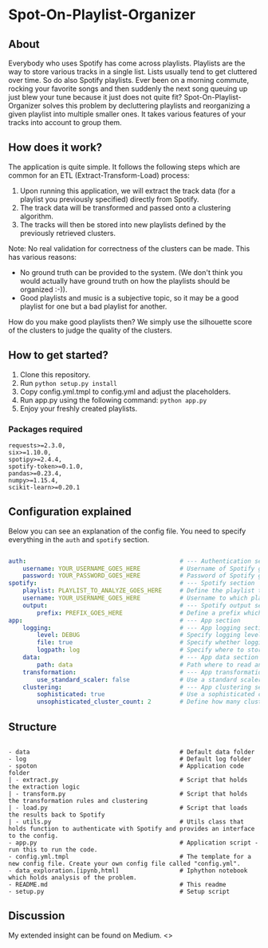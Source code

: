 # Spot-On-Playlist-Organizer

## About

Everybody who uses Spotify has come across playlists. Playlists are the way to store various tracks in a single list. Lists usually tend to get cluttered over time. So do also Spotify playlists. Ever been on a morning commute, rocking your favorite songs and then suddenly the next song queuing up just blew your tune because it just does not quite fit? Spot-On-Playlist-Organizer solves this problem by decluttering playlists and reorganizing a given playlist into multiple smaller ones. It takes various features of your tracks into account to group them.

## How does it work?

The application is quite simple. It follows the following steps which are common for an ETL (Extract-Transform-Load) process:

1. Upon running this application, we will extract the track data (for a playlist you previously specified) directly from Spotify.
2. The track data will be transformed and passed onto a clustering algorithm.
3. The tracks will then be stored into new playlists defined by the previously retrieved clusters.

Note: No real validation for correctness of the clusters can be made. This has various reasons:

* No ground truth can be provided to the system. (We don't think you would actually have ground truth on how the playlists should be organized :-)).
* Good playlists and music is a subjective topic, so it may be a good playlist for one but a bad playlist for another.

How do you make good playlists then? We simply use the silhouette score of the clusters to judge the quality of the clusters.

## How to get started?

1. Clone this repository.
2. Run ```python setup.py install```
3. Copy config.yml.tmpl to config.yml and adjust the placeholders.
4. Run app.py using the following command: ``` python app.py ```
5. Enjoy your freshly created playlists.

### Packages required

```
requests>=2.3.0,
six>=1.10.0,
spotipy>=2.4.4,
spotify-token>=0.1.0,
pandas>=0.23.4,
numpy>=1.15.4,
scikit-learn>=0.20.1
```

## Configuration explained

Below you can see an explanation of the config file. You need to specify everything in the ```auth``` and ```spotify``` section.

```yaml

auth:                                           # --- Authentication section
    username: YOUR_USERNAME_GOES_HERE           # Username of Spotify goes here
    password: YOUR_PASSWORD_GOES_HERE           # Password of Spotify goes here
spotify:                                        # --- Spotify section
    playlist: PLAYLIST_TO_ANALYZE_GOES_HERE     # Define the playlist to work with here
    username: YOUR_USERNAME_GOES_HERE           # Username to which playlist belongs, should be your own username
    output:                                     # --- Spotify output section
        prefix: PREFIX_GOES_HERE                # Define a prefix which will be used to tag the generated playlists
app:                                            # --- App section
    logging:                                    # --- App logging section
        level: DEBUG                            # Specify logging level. You see everything happening in the application using DEBUG.
        file: true                              # Specify whether logging should be stored to file. If set to false logging is effectively disabled.
        logpath: log                            # Specify where to store the logs. Default is the 'log' folder.
    data:                                       # --- App data section
        path: data                              # Path where to read and write data (in our case we use pickles)
    transformation:                             # --- App transformation section
        use_standard_scaler: false              # Use a standard scaler or use the manually defined transformation rules. Recommended: false
    clustering:                                 # --- App clustering section
        sophisticated: true                     # Use a sophisticated clustering algorithm. Recommended: true (true = AffinityPropagation, false = kMeans)
        unsophisticated_cluster_count: 2        # Define how many clusters should be used when using kMeans. Recommended: 2

```

## Structure

```

- data                                          # Default data folder
- log                                           # Default log folder
- spoton                                        # Application code folder
| - extract.py                                  # Script that holds the extraction logic
| - transform.py                                # Script that holds the transformation rules and clustering
| - load.py                                     # Script that loads the results back to Spotify
| - utils.py                                    # Utils class that holds function to authenticate with Spotify and provides an interface to the config.
- app.py                                        # Application script - run this to run the code.
- config.yml.tmpl                               # The template for a new config file. Create your own config file called "config.yml".
- data_exploration.[ipynb,html]                 # Iphython notebook which holds analysis of the problem.
- README.md                                     # This readme
- setup.py                                      # Setup script

```

## Discussion

My extended insight can be found on Medium. <<Link will follow>>
